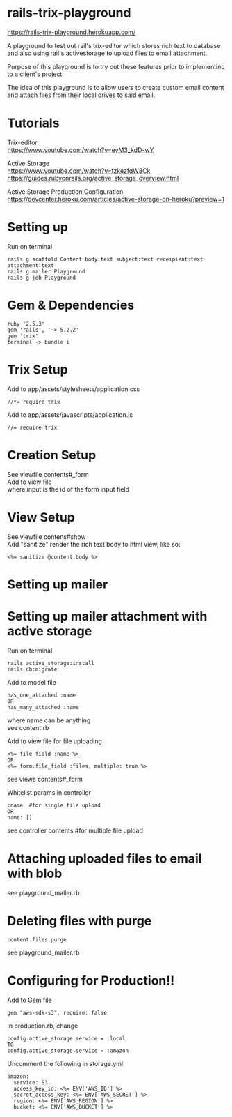 # rails-trix-playground
https://rails-trix-playground.herokuapp.com/

A playground to test out rail's trix-editor which stores rich text to database and also using rail's activestorage to upload files to email attachment.

Purpose of this playground is to try out these features prior to implementing to a client's project

The idea of this playground is to allow users to create custom email content and attach files from their local drives to said email.


# Tutorials
Trix-editor
\
https://www.youtube.com/watch?v=eyM3_kdD-wY

Active Storage
\
https://www.youtube.com/watch?v=tzkezfqW8Ck
\
https://guides.rubyonrails.org/active_storage_overview.html

Active Storage Production Configuration
\
https://devcenter.heroku.com/articles/active-storage-on-heroku?preview=1

# Setting up
Run on terminal

    rails g scaffold Content body:text subject:text receipient:text attachment:text
    rails g mailer Playground
    rails g job Playground

# Gem & Dependencies

    ruby '2.5.3'
    gem 'rails', '~> 5.2.2'
    gem 'trix'
    terminal -> bundle i

# Trix Setup
Add to app/assets/stylesheets/application.css

    //*= require trix

Add to app/assets/javascripts/application.js

    //= require trix

# Creation Setup
See viewfile contents#_form
\
Add to view file
\
<trix-editor input="content_body"></trix-editor>
where input is the id of the form input field


# View Setup
See viewfile contens#show
\
Add "sanitize" render the rich text body to html view, like so:

    <%= sanitize @content.body %>

# Setting up mailer


# Setting up mailer attachment with active storage
Run on terminal

    rails active_storage:install
    rails db:migrate

Add to model file

    has_one_attached :name
    OR 
    has_many_attached :name

where name can be anything
\
see content.rb

Add to view file for file uploading

    <%= file_field :name %> 
    OR
    <%= form.file_field :files, multiple: true %>
see views contents#_form

Whitelist params in controller

    :name  #for single file upload
    OR 
    name: []
see controller contents #for multiple file upload

# Attaching uploaded files to email with blob
see playground_mailer.rb

# Deleting files with purge

    content.files.purge

see playground_mailer.rb

# Configuring for Production!!
Add to Gem file 

    gem "aws-sdk-s3", require: false

In production.rb, change

    config.active_storage.service = :local 
    TO
    config.active_storage.service = :amazon

Uncomment the following in storage.yml

    amazon:
      service: S3
      access_key_id: <%= ENV['AWS_ID'] %>
      secret_access_key: <%= ENV['AWS_SECRET'] %>
      region: <%= ENV['AWS_REGION'] %>
      bucket: <%= ENV['AWS_BUCKET'] %>

